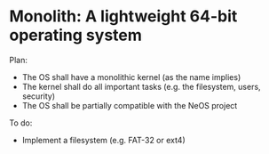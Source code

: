 # Monolith: A lightweight 64-bit operating system

Plan:
- The OS shall have a monolithic kernel (as the name implies)
- The kernel shall do all important tasks (e.g. the filesystem, users, security)
- The OS shall be partially compatible with the NeOS project

To do:
- Implement a filesystem (e.g. FAT-32 or ext4)

